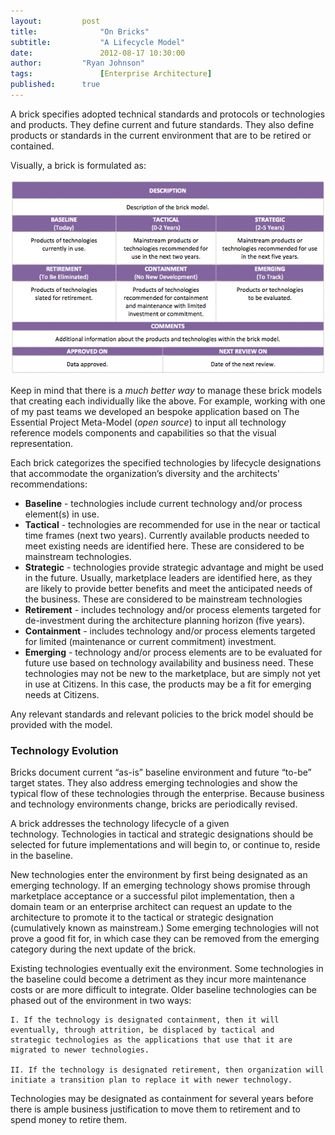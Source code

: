 ```yaml
---
layout:			post
title:				"On Bricks"
subtitle:			"A Lifecycle Model"
date:				2012-08-17 10:30:00
author:			"Ryan Johnson"
tags:				[Enterprise Architecture]
published:		true
---
```


A brick specifies adopted technical standards and protocols or technologies and products. They define current and future standards. They also define products or standards in the current environment that are to be retired or contained.

Visually, a brick is formulated as:

![](/assets/brick_model.png)

Keep in mind that there is a <em>much better way</em> to manage these brick models that creating each individually like the above. For example, working with one of my past teams we developed an bespoke application based on The Essential Project Meta-Model (<em>open source</em>) to input all technology reference models components and capabilities so that the visual representation.

Each brick categorizes the specified technologies by lifecycle designations that accommodate the organization’s diversity and the architects' recommendations:

* **Baseline** - technologies include current technology and/or process element(s) in use.
* **Tactical** - technologies are recommended for use in the near or tactical time frames (next two years). Currently available products needed to meet existing needs are identified here. These are considered to be mainstream technologies.
* **Strategic** - technologies provide strategic advantage and might be used in the future. Usually, marketplace leaders are identified here, as they are likely to provide better benefits and meet the anticipated needs of the business. These are considered to be mainstream technologies
* **Retirement** - includes technology and/or process elements targeted for de-investment during the architecture planning horizon (five years).
* **Containment** - includes technology and/or process elements targeted for limited (maintenance or current commitment) investment.
* **Emerging** - technology and/or process elements are to be evaluated for future use based on technology availability and business need. These technologies may not be new to the marketplace, but are simply not yet in use at Citizens. In this case, the products may be a fit for emerging needs at Citizens.

Any relevant standards and relevant policies to the brick model should be provided with the model.

### Technology Evolution

Bricks document current “as-is” baseline environment and future “to-be” target states. They also address emerging technologies and show the typical flow of these technologies through the enterprise. Because business and technology environments change, bricks are periodically revised.

A brick addresses the technology lifecycle of a given technology. Technologies in tactical and strategic designations should be selected for future implementations and will begin to, or continue to, reside in the baseline.

New technologies enter the environment by first being designated as an emerging technology. If an emerging technology shows promise through marketplace acceptance or a successful pilot implementation, then a domain team or an enterprise architect can request an update to the architecture to promote it to the tactical or strategic designation (cumulatively known as mainstream.) Some emerging technologies will not prove a good fit for, in which case they can be removed from the emerging category during the next update of the brick.

Existing technologies eventually exit the environment. Some technologies in the baseline could become a detriment as they incur more maintenance costs or are more difficult to integrate. Older baseline technologies can be phased out of the environment in two ways:

	I. If the technology is designated containment, then it will eventually, through attrition, be displaced by tactical and strategic technologies as the applications that use that it are migrated to newer technologies.
	
	II. If the technology is designated retirement, then organization will initiate a transition plan to replace it with newer technology.

Technologies may be designated as containment for several years before there is ample business justification to move them to retirement and to spend money to retire them.

